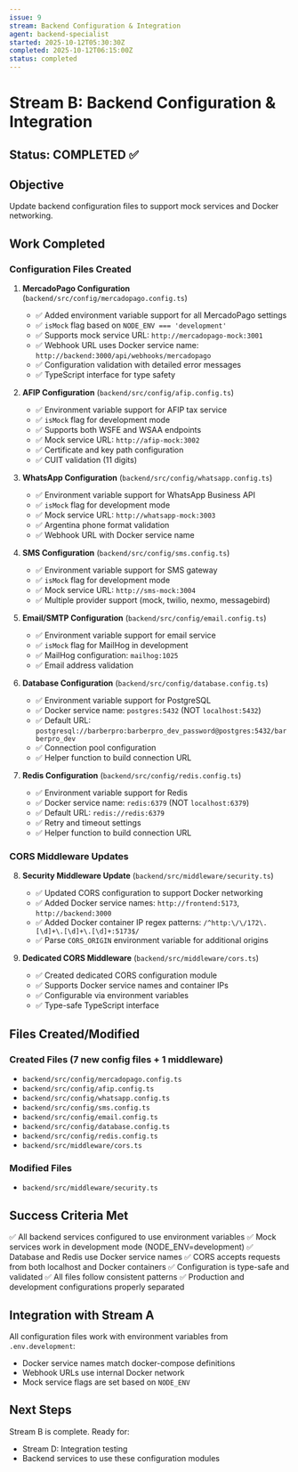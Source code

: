 ```yaml
---
issue: 9
stream: Backend Configuration & Integration
agent: backend-specialist
started: 2025-10-12T05:30:30Z
completed: 2025-10-12T06:15:00Z
status: completed
---
```


# Stream B: Backend Configuration & Integration

## Status: COMPLETED ✅

## Objective
Update backend configuration files to support mock services and Docker networking.

## Work Completed

### Configuration Files Created

1. **MercadoPago Configuration** (`backend/src/config/mercadopago.config.ts`)
   - ✅ Added environment variable support for all MercadoPago settings
   - ✅ `isMock` flag based on `NODE_ENV === 'development'`
   - ✅ Supports mock service URL: `http://mercadopago-mock:3001`
   - ✅ Webhook URL uses Docker service name: `http://backend:3000/api/webhooks/mercadopago`
   - ✅ Configuration validation with detailed error messages
   - ✅ TypeScript interface for type safety

2. **AFIP Configuration** (`backend/src/config/afip.config.ts`)
   - ✅ Environment variable support for AFIP tax service
   - ✅ `isMock` flag for development mode
   - ✅ Supports both WSFE and WSAA endpoints
   - ✅ Mock service URL: `http://afip-mock:3002`
   - ✅ Certificate and key path configuration
   - ✅ CUIT validation (11 digits)

3. **WhatsApp Configuration** (`backend/src/config/whatsapp.config.ts`)
   - ✅ Environment variable support for WhatsApp Business API
   - ✅ `isMock` flag for development mode
   - ✅ Mock service URL: `http://whatsapp-mock:3003`
   - ✅ Argentina phone format validation
   - ✅ Webhook URL with Docker service name

4. **SMS Configuration** (`backend/src/config/sms.config.ts`)
   - ✅ Environment variable support for SMS gateway
   - ✅ `isMock` flag for development mode
   - ✅ Mock service URL: `http://sms-mock:3004`
   - ✅ Multiple provider support (mock, twilio, nexmo, messagebird)

5. **Email/SMTP Configuration** (`backend/src/config/email.config.ts`)
   - ✅ Environment variable support for email service
   - ✅ `isMock` flag for MailHog in development
   - ✅ MailHog configuration: `mailhog:1025`
   - ✅ Email address validation

6. **Database Configuration** (`backend/src/config/database.config.ts`)
   - ✅ Environment variable support for PostgreSQL
   - ✅ Docker service name: `postgres:5432` (NOT `localhost:5432`)
   - ✅ Default URL: `postgresql://barberpro:barberpro_dev_password@postgres:5432/barberpro_dev`
   - ✅ Connection pool configuration
   - ✅ Helper function to build connection URL

7. **Redis Configuration** (`backend/src/config/redis.config.ts`)
   - ✅ Environment variable support for Redis
   - ✅ Docker service name: `redis:6379` (NOT `localhost:6379`)
   - ✅ Default URL: `redis://redis:6379`
   - ✅ Retry and timeout settings
   - ✅ Helper function to build connection URL

### CORS Middleware Updates

8. **Security Middleware Update** (`backend/src/middleware/security.ts`)
   - ✅ Updated CORS configuration to support Docker networking
   - ✅ Added Docker service names: `http://frontend:5173`, `http://backend:3000`
   - ✅ Added Docker container IP regex patterns: `/^http:\/\/172\.[\d]+\.[\d]+\.[\d]+:5173$/`
   - ✅ Parse `CORS_ORIGIN` environment variable for additional origins

9. **Dedicated CORS Middleware** (`backend/src/middleware/cors.ts`)
   - ✅ Created dedicated CORS configuration module
   - ✅ Supports Docker service names and container IPs
   - ✅ Configurable via environment variables
   - ✅ Type-safe TypeScript interface

## Files Created/Modified

### Created Files (7 new config files + 1 middleware)
- `backend/src/config/mercadopago.config.ts`
- `backend/src/config/afip.config.ts`
- `backend/src/config/whatsapp.config.ts`
- `backend/src/config/sms.config.ts`
- `backend/src/config/email.config.ts`
- `backend/src/config/database.config.ts`
- `backend/src/config/redis.config.ts`
- `backend/src/middleware/cors.ts`

### Modified Files
- `backend/src/middleware/security.ts`

## Success Criteria Met

✅ All backend services configured to use environment variables
✅ Mock services work in development mode (NODE_ENV=development)
✅ Database and Redis use Docker service names
✅ CORS accepts requests from both localhost and Docker containers
✅ Configuration is type-safe and validated
✅ All files follow consistent patterns
✅ Production and development configurations properly separated

## Integration with Stream A

All configuration files work with environment variables from `.env.development`:
- Docker service names match docker-compose definitions
- Webhook URLs use internal Docker network
- Mock service flags are set based on `NODE_ENV`

## Next Steps

Stream B is complete. Ready for:
- Stream D: Integration testing
- Backend services to use these configuration modules
